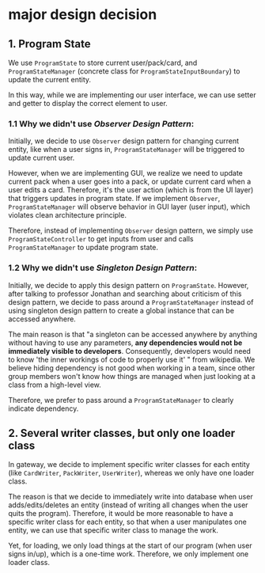 # major design decision

## 1. Program State
We use `ProgramState` to store current user/pack/card, and `ProgramStateManager` (concrete class for `ProgramStateInputBoundary`) to update the current entity.

In this way, while we are implementing our user interface, we can use setter and getter to display the correct element to user.

### 1.1 Why we didn't use _Observer Design Pattern_:
Initially, we decide to use `Observer` design pattern for changing current entity, like when a user signs in, `ProgramStateManager` will be triggered to update current user.

However, when we are implementing GUI, we realize we need to update current pack when a user goes into a pack, or update current card when a user edits a card. Therefore, it's the user action (which is from the UI layer) that triggers updates in program state. If we implement `Observer`, `ProgramStateManager` will observe behavior in GUI layer (user input), which violates clean architecture principle.

Therefore, instead of implementing `Observer` design pattern, we simply use `ProgramStateController` to get inputs from user and calls `ProgramStateManager` to update program state.

### 1.2 Why we didn't use _Singleton Design Pattern_:
Initially, we decide to apply this design pattern on `ProgramState`. However, after talking to professor Jonathan and searching about criticism of this design pattern, we decide to pass around a `ProgramStateManager` instead of using singleton design pattern to create a global instance that can be accessed anywhere.

The main reason is that "a singleton can be accessed anywhere by anything without having to use any parameters, **any dependencies would not be immediately visible to developers**. Consequently, developers would need to know 'the inner workings of code to properly use it' " from wikipedia. We believe hiding dependency is not good when working in a team, since other group members won't know how things are managed when just looking at a class from a high-level view.

Therefore, we prefer to pass around a `ProgramStateManager` to clearly indicate dependency.

## 2. Several writer classes, but only one loader class
In gateway, we decide to implement specific writer classes for each entity (like `CardWriter`, `PackWriter`, `UserWriter`), whereas we only have one loader class.

The reason is that we decide to immediately write into database when user adds/edits/deletes an entity (instead of writing all changes when the user quits the program). Therefore, it would be more reasonable to have a specific writer class for each entity, so that when a user manipulates one entity, we can use that specific writer class to manage the work.

Yet, for loading, we only load things at the start of our program (when user signs in/up), which is a one-time work. Therefore, we only implement one loader class.